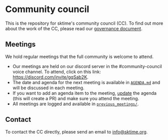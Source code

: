 # Community council 
This is the repository for sktime's community council (CC). To find out more about the work of the CC, please read our [governance document](https://sktime.org/governance.html).

## Meetings
We hold regular meetings that the full community is welcome to attend. 

* Our meetings are held on our discord server in the #community-council voice channel. To attend, click on this link: https://discord.com/invite/gqSab2K.
* The date and agenda for the next meeting is available in [`AGENDA.md`](https://github.com/sktime/community-council/blob/master/AGENDA.md) and will be discussed in each meeting.
* If you want to add an agenda item to the meeting, [update](https://github.com/sktime/community-council/edit/master/AGENDA.md) the agenda (this will create a PR) and make sure you attend the meeting.
* All meetings are logged and available in [`previous_meetings/`](https://github.com/sktime/community-council/tree/master/previous_meetings).

## Contact
To contact the CC directly, please send an email to info@sktime.org.
